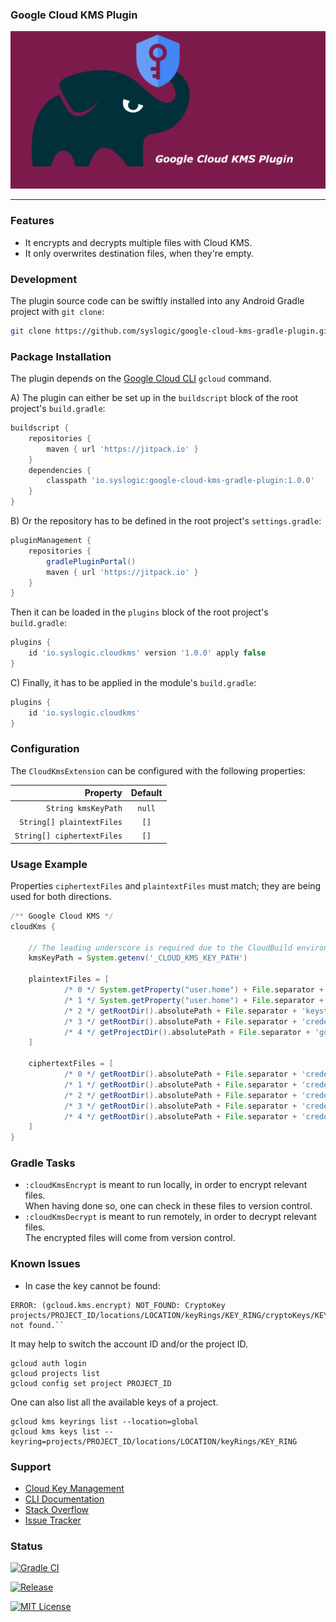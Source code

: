 ### Google Cloud KMS Plugin

![Social Media Preview](https://raw.githubusercontent.com/syslogic/google-cloud-kms-gradle-plugin/master/screenshots/repository.png)

 ---
### Features

 - It encrypts and decrypts multiple files with Cloud KMS.
 - It only overwrites destination files, when they're empty.

### Development

The plugin source code can be swiftly installed into any Android Gradle project with `git clone`:

````bash
git clone https://github.com/syslogic/google-cloud-kms-gradle-plugin.git ./buildSrc
````

### Package Installation

The plugin depends on the [Google Cloud CLI](https://cloud.google.com/sdk/docs/install) `gcloud` command.

A) The plugin can either be set up in the `buildscript` block of the root project's `build.gradle`:
````groovy
buildscript {
    repositories {
        maven { url 'https://jitpack.io' }
    }
    dependencies {
        classpath 'io.syslogic:google-cloud-kms-gradle-plugin:1.0.0'
    }
}
````

B) Or the repository has to be defined in the root project's `settings.gradle`:
````groovy
pluginManagement {
    repositories {
        gradlePluginPortal()
        maven { url 'https://jitpack.io' }
    }
}
````

Then it can be loaded in the `plugins` block of the root project's `build.gradle`:
````groovy
plugins {
    id 'io.syslogic.cloudkms' version '1.0.0' apply false
}
````

C) Finally, it has to be applied in the module's `build.gradle`:
````groovy
plugins {
    id 'io.syslogic.cloudkms'
}
````

### Configuration

The `CloudKmsExtension` can be configured with the following properties:

|                   Property |      Default       |
|---------------------------:|:------------------:|
|        `String kmsKeyPath` |       `null`       |
|  `String[] plaintextFiles` |        `[]`        |
| `String[] ciphertextFiles` |        `[]`        |



### Usage Example

Properties `ciphertextFiles` and `plaintextFiles` must match; they are being used for both directions.

````groovy
/** Google Cloud KMS */
cloudKms {

    // The leading underscore is required due to the CloudBuild environment.
    kmsKeyPath = System.getenv('_CLOUD_KMS_KEY_PATH')

    plaintextFiles = [
            /* 0 */ System.getProperty("user.home") + File.separator + ".android" + File.separator + "debug.keystore",
            /* 1 */ System.getProperty("user.home") + File.separator + ".android" + File.separator + "release.keystore",
            /* 2 */ getRootDir().absolutePath + File.separator + 'keystore.properties',
            /* 3 */ getRootDir().absolutePath + File.separator + 'credentials/google-service-account.json',
            /* 4 */ getProjectDir().absolutePath + File.separator + 'google-services.json'
    ]

    ciphertextFiles = [
            /* 0 */ getRootDir().absolutePath + File.separator + 'credentials/debug.keystore.enc',
            /* 1 */ getRootDir().absolutePath + File.separator + 'credentials/release.keystore.enc',
            /* 2 */ getRootDir().absolutePath + File.separator + 'credentials/keystore.properties.enc',
            /* 3 */ getRootDir().absolutePath + File.separator + 'credentials/google-service-account.json.enc',
            /* 4 */ getRootDir().absolutePath + File.separator + 'credentials/google-services.json.enc'
    ]
}
````
### Gradle Tasks

 - `:cloudKmsEncrypt` is meant to run locally, in order to encrypt relevant files.<br/>
When having done so, one can check in these files to version control.
 - `:cloudKmsDecrypt` is meant to run remotely, in order to decrypt relevant files.<br/>
The encrypted files will come from version control.

### Known Issues
 - In case the key cannot be found:
````
ERROR: (gcloud.kms.encrypt) NOT_FOUND: CryptoKey projects/PROJECT_ID/locations/LOCATION/keyRings/KEY_RING/cryptoKeys/KEY not found.``
````

It may help to switch the account ID and/or the project ID.
````
gcloud auth login
gcloud projects list
gcloud config set project PROJECT_ID
````
One can also list all the available keys of a project.
````
gcloud kms keyrings list --location=global
gcloud kms keys list --keyring=projects/PROJECT_ID/locations/LOCATION/keyRings/KEY_RING
````

### Support
 - [Cloud Key Management](https://cloud.google.com/kms/doc)
 - [CLI Documentation](https://cloud.google.com/sdk/gcloud/reference/kms)
 - [Stack Overflow](https://stackoverflow.com/questions/tagged/google-cloud-kms)
 - [Issue Tracker](https://github.com/syslogic/google-cloud-kms-gradle-plugin/issues)

### Status

[![Gradle CI](https://github.com/syslogic/google-cloud-kms-gradle-plugin/actions/workflows/gradle.yml/badge.svg)](https://github.com/syslogic/google-cloud-kms-gradle-plugin/actions/workflows/gradle.yml)

[![Release](https://jitpack.io/v/syslogic/google-cloud-kms-gradle-plugin.svg)](https://jitpack.io/#io.syslogic/google-cloud-kms-gradle-plugin)

[![MIT License](https://img.shields.io/github/license/syslogic/google-cloud-kms-gradle-plugin)](https://github.com/syslogic/agconnect-publishing-gradle-plugin/blob/master/LICENSE)
